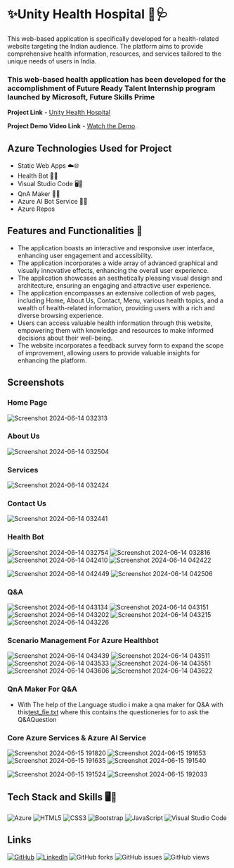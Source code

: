 # ✨Unity Health Hospital 🏥🩺

This web-based application is specifically developed for a health-related website targeting the Indian audience. The platform aims to provide comprehensive health information, resources, and services tailored to the unique needs of users in India.

### This web-based health application has been developed for the accomplishment of Future Ready Talent Internship program launched by Microsoft, Future Skills Prime

**Project Link** - [Unity Health Hospital]( https://prudvi-reddy-poli.github.io/FRT_Project_2024/)

**Project Demo Video Link** - [Watch the Demo](https://youtu.be/23p0M3xMhdw).

## Azure Technologies Used for Project
 
- Static Web Apps ☁️🌐
- Health Bot 🤖💬
- Visual Studio Code 🖥️📝
- QnA Maker 🧠💡
- Azure AI Bot Service 🤖🔧
- Azure Repos

## Features and Functionalities 🌟

- The application boasts an interactive and responsive user interface, enhancing user engagement and accessibility.
- The application incorporates a wide array of advanced graphical and visually innovative effects, enhancing the overall user experience.
- The application showcases an aesthetically pleasing visual design and architecture, ensuring an engaging and attractive user experience.
- The application encompasses an extensive collection of web pages, including Home, About Us, Contact, Menu, various health topics, and a wealth of health-related information, providing users with a rich and diverse browsing experience.
- Users can access valuable health information through this website, empowering them with knowledge and resources to make informed decisions about their well-being.
- The website incorporates a feedback survey form to expand the scope of improvement, allowing users to provide valuable insights for enhancing the platform.

## Screenshots

### Home Page

![Screenshot 2024-06-14 032313](https://github.com/prudvi-reddy-poli/FRT_Project_2024/assets/170856909/0b602ece-22fd-49fc-acd9-3f3333a56b50)


### About Us

![Screenshot 2024-06-14 032504](https://github.com/prudvi-reddy-poli/FRT_Project_2024/assets/170856909/b0c4b84e-70f9-430a-84e1-b3fd94e8ae57)


### Services

![Screenshot 2024-06-14 032424](https://github.com/prudvi-reddy-poli/FRT_Project_2024/assets/170856909/55518d7c-1949-4076-bfab-0ff9b76bd6b0)


### Contact Us

![Screenshot 2024-06-14 032441](https://github.com/prudvi-reddy-poli/FRT_Project_2024/assets/170856909/42563d83-7f87-4baf-a8dd-7f3c29f0a260)


### Health Bot
![Screenshot 2024-06-14 032754](https://github.com/prudvi-reddy-poli/FRT_Project_2024/assets/170856909/c8785b1e-9258-46c9-bd0a-5020db08bfc1)
![Screenshot 2024-06-14 032816](https://github.com/prudvi-reddy-poli/FRT_Project_2024/assets/170856909/e666aea5-bf0a-4829-8872-38568e9c18b1)
![Screenshot 2024-06-14 042410](https://github.com/prudvi-reddy-poli/FRT_Project_2024/assets/170856909/d61c51c1-8cfe-4764-ba24-98e905885b27)
![Screenshot 2024-06-14 042422](https://github.com/prudvi-reddy-poli/FRT_Project_2024/assets/170856909/84f4f077-0a74-4f38-9936-53f649633dd5)

![Screenshot 2024-06-14 042449](https://github.com/prudvi-reddy-poli/FRT_Project_2024/assets/170856909/26cb9d9c-ccdc-487b-8436-2ac4767fc5f6)
![Screenshot 2024-06-14 042506](https://github.com/prudvi-reddy-poli/FRT_Project_2024/assets/170856909/6bf2d758-6df8-4837-bddc-0975f2605e27)

### Q&A
![Screenshot 2024-06-14 043134](https://github.com/prudvi-reddy-poli/FRT_Project_2024/assets/170856909/e3613629-01b7-4c75-9092-cb43c219608e)
![Screenshot 2024-06-14 043151](https://github.com/prudvi-reddy-poli/FRT_Project_2024/assets/170856909/fab1d437-421f-44cc-8ba9-871e0def1a36)
![Screenshot 2024-06-14 043202](https://github.com/prudvi-reddy-poli/FRT_Project_2024/assets/170856909/2cd4f882-b49a-4e7d-8555-451f839c5f83)
![Screenshot 2024-06-14 043215](https://github.com/prudvi-reddy-poli/FRT_Project_2024/assets/170856909/c5b79fc6-6f53-43ab-8598-96a15522a278)
![Screenshot 2024-06-14 043226](https://github.com/prudvi-reddy-poli/FRT_Project_2024/assets/170856909/fcac3440-65d6-499b-92b0-725941a5c85c)

### Scenario Management For Azure Healthbot
![Screenshot 2024-06-14 043439](https://github.com/prudvi-reddy-poli/FRT_Project_2024/assets/170856909/3b200b3a-439b-4528-bcc2-00e606614d9b)
![Screenshot 2024-06-14 043511](https://github.com/prudvi-reddy-poli/FRT_Project_2024/assets/170856909/8a9b8920-c2c2-4fdf-bfa0-6ba02d5a5a51)
![Screenshot 2024-06-14 043533](https://github.com/prudvi-reddy-poli/FRT_Project_2024/assets/170856909/2b86c93e-41b8-43b6-bd64-18452ac4f8e1)
![Screenshot 2024-06-14 043551](https://github.com/prudvi-reddy-poli/FRT_Project_2024/assets/170856909/be7f56e3-a264-4de8-9314-bec5e9c02711)
![Screenshot 2024-06-14 043606](https://github.com/prudvi-reddy-poli/FRT_Project_2024/assets/170856909/788751ba-06af-4439-8612-89c2d78d0311)
![Screenshot 2024-06-14 043622](https://github.com/prudvi-reddy-poli/FRT_Project_2024/assets/170856909/64cf6c99-ac97-439b-ae18-189357f695c0)
### QnA Maker For Q&A
- With The help of the Language studio i make a qna maker for Q&A with this[test_fie.txt](https://github.com/user-attachments/files/15829560/test_fie.txt)
where this contains the questioneries for to ask the Q&AQuestion

### Core Azure Services & Azure AI Service
![Screenshot 2024-06-15 191820](https://github.com/prudvi-reddy-poli/FRT_Project_2024/assets/170856909/4097fcec-9c90-4574-a177-a0e4bc3c97d3)
![Screenshot 2024-06-15 191653](https://github.com/prudvi-reddy-poli/FRT_Project_2024/assets/170856909/89384560-ee54-48c8-ba7c-677894fc6157)
![Screenshot 2024-06-15 191635](https://github.com/prudvi-reddy-poli/FRT_Project_2024/assets/170856909/0bd40d0c-0d1a-47fc-9141-000a6d7a6064)
![Screenshot 2024-06-15 191540](https://github.com/prudvi-reddy-poli/FRT_Project_2024/assets/170856909/0633158d-75ec-4c66-9643-5dc90a940e93)

![Screenshot 2024-06-15 191524](https://github.com/prudvi-reddy-poli/FRT_Project_2024/assets/170856909/d5f04154-9120-4263-a588-2a33caec41fb)
![Screenshot 2024-06-15 192033](https://github.com/prudvi-reddy-poli/FRT_Project_2024/assets/170856909/2ac2a37c-72b0-454c-ab0c-58903aa40acf)

## Tech Stack and Skills 🖥️🔧

![Azure](https://img.shields.io/badge/Azure-0078D4?style=for-the-badge&logo=azure-devops&logoColor=white)
![HTML5](https://img.shields.io/badge/HTML5-E34F26?style=for-the-badge&logo=html5&logoColor=white)
![CSS3](https://img.shields.io/badge/CSS3-1572B6?style=for-the-badge&logo=css3&logoColor=white)
![Bootstrap](https://img.shields.io/badge/Bootstrap-563D7C?style=for-the-badge&logo=bootstrap&logoColor=white)
![JavaScript](https://img.shields.io/badge/JavaScript-F7DF1E?style=for-the-badge&logo=javascript&logoColor=black)
![Visual Studio Code](https://img.shields.io/badge/Visual%20Studio%20Code-0078d7?style=for-the-badge&logo=visual%20studio%20code&logoColor=white)

## Links

[![GitHub](https://img.shields.io/badge/GitHub-Repo-blue?style=for-the-badge&logo=github)](https://github.com/prudvi-reddy-poli/FRT_Project)
[![LinkedIn](https://img.shields.io/badge/LinkedIn-Profile-blue?style=for-the-badge&logo=linkedin)](https://www.linkedin.com/in/poli-prudvi-reddy-93026a308/)
![GitHub forks](https://img.shields.io/github/forks/prudvi-reddy-poli/FRT_Project?style=for-the-badge)
![GitHub issues](https://img.shields.io/github/issues/prudvi-reddy-poli/FRT_Project?style=for-the-badge)
![GitHub views](https://komarev.com/ghpvc/?username=prudvi-reddy-poli&style=for-the-badge)
